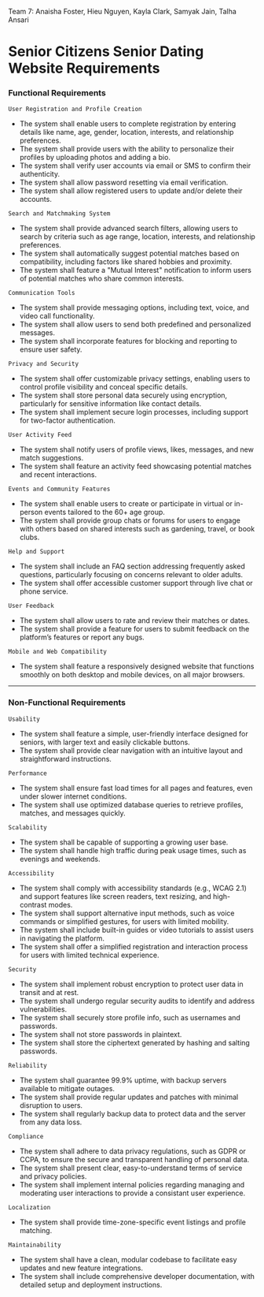 Team 7: Anaisha Foster, Hieu Nguyen, Kayla Clark, Samyak Jain, Talha Ansari
# Senior Citizens Senior Dating Website Requirements

### Functional Requirements

	User Registration and Profile Creation
* The system shall enable users to complete registration by entering details like name, age, gender, location, interests, and relationship preferences.
* The system shall provide users with the ability to personalize their profiles by uploading photos and adding a bio.
* The system shall verify user accounts via email or SMS to confirm their authenticity.
* The system shall allow password resetting via email verification.
* The system shall allow registered users to update and/or delete their accounts.
<!-- list end -->
	Search and Matchmaking System
* The system shall provide advanced search filters, allowing users to search by criteria such as age range, location, interests, and relationship preferences.
* The system shall automatically suggest potential matches based on compatibility, including factors like shared hobbies and proximity.
* The system shall feature a "Mutual Interest" notification to inform users of potential matches who share common interests.
<!-- list end -->
	Communication Tools  
* The system shall provide messaging options, including text, voice, and video call functionality.  
* The system shall allow users to send both predefined and personalized messages.  
* The system shall incorporate features for blocking and reporting to ensure user safety.
<!-- list end -->
	Privacy and Security
* The system shall offer customizable privacy settings, enabling users to control profile visibility and conceal specific details.  
* The system shall store personal data securely using encryption, particularly for sensitive information like contact details.  
* The system shall implement secure login processes, including support for two-factor authentication.
<!-- list end -->
	User Activity Feed  
* The system shall notify users of profile views, likes, messages, and new match suggestions.  
* The system shall feature an activity feed showcasing potential matches and recent interactions.
<!-- list end -->
	Events and Community Features  
* The system shall enable users to create or participate in virtual or in-person events tailored to the 60+ age group.  
* The system shall provide group chats or forums for users to engage with others based on shared interests such as gardening, travel, or book clubs.
<!-- list end -->
	Help and Support
* The system shall include an FAQ section addressing frequently asked questions, particularly focusing on concerns relevant to older adults.  
* The system shall offer accessible customer support through live chat or phone service.
<!-- list end -->
	User Feedback 
* The system shall allow users to rate and review their matches or dates.  
* The system shall provide a feature for users to submit feedback on the platform’s features or report any bugs.
<!-- list end -->
	Mobile and Web Compatibility 
* The system shall feature a responsively designed website that functions smoothly on both desktop and mobile devices, on all major browsers.  
<!-- list end -->
--------------------------------------------------
### Non-Functional Requirements

	Usability
* The system shall feature a simple, user-friendly interface designed for seniors, with larger text and easily clickable buttons.  
* The system shall provide clear navigation with an intuitive layout and straightforward instructions.
<!-- list end -->
	Performance 
* The system shall ensure fast load times for all pages and features, even under slower internet conditions.  
* The system shall use optimized database queries to retrieve profiles, matches, and messages quickly.
<!-- list end -->
	Scalability 
* The system shall be capable of supporting a growing user base.  
* The system shall handle high traffic during peak usage times, such as evenings and weekends.
<!-- list end -->
	Accessibility 
* The system shall comply with accessibility standards (e.g., WCAG 2.1) and support features like screen readers, text resizing, and high-contrast modes.  
* The system shall support alternative input methods, such as voice commands or simplified gestures, for users with limited mobility.
* The system shall include built-in guides or video tutorials to assist users in navigating the platform.  
* The system shall offer a simplified registration and interaction process for users with limited technical experience.
<!-- list end -->
	Security 
* The system shall implement robust encryption to protect user data in transit and at rest.  
* The system shall undergo regular security audits to identify and address vulnerabilities.
* The system shall securely store profile info, such as usernames and passwords. 
* The system shall not store passwords in plaintext.
* The system shall store the ciphertext generated by hashing and salting passwords.
<!-- list end -->
	Reliability 
* The system shall guarantee 99.9% uptime, with backup servers available to mitigate outages.  
* The system shall provide regular updates and patches with minimal disruption to users.
* The system shall regularly backup data to protect data and the server from any data loss.
<!-- list end -->
	Compliance  
* The system shall adhere to data privacy regulations, such as GDPR or CCPA, to ensure the secure and transparent handling of personal data.  
* The system shall present clear, easy-to-understand terms of service and privacy policies.
* The system shall implement internal policies regarding managing and moderating user interactions to provide a consistant user experience.
<!-- list end -->
	Localization  
* The system shall provide time-zone-specific event listings and profile matching.
<!-- list end -->
	Maintainability
* The system shall have a clean, modular codebase to facilitate easy updates and new feature integrations.  
* The system shall include comprehensive developer documentation, with detailed setup and deployment instructions.
<!-- list end -->

